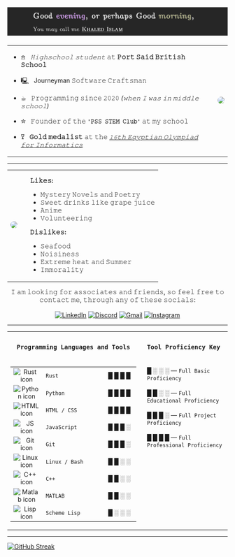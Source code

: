 ![Good evening or perhaps Good morning, you may call me Khaled Islam!](https://github.com/khaledimadkour/khaledimadkour/blob/main/greetings.png?raw=true)
---
<table>
<tr>
<td>

- 𖠿 &nbsp;&nbsp;<i>𝙷𝚒𝚐𝚑𝚜𝚌𝚑𝚘𝚘𝚕 𝚜𝚝𝚞𝚍𝚎𝚗𝚝</i> 𝚊𝚝 <strong>𝙿𝚘𝚛𝚝 𝚂𝚊𝚒𝚍 𝙱𝚛𝚒𝚝𝚒𝚜𝚑 𝚂𝚌𝚑𝚘𝚘𝚕</strong> <br>
&nbsp;
- 🖳 &nbsp;&nbsp;Journeyman 𝚂𝚘𝚏𝚝𝚠𝚊𝚛𝚎 𝙲𝚛𝚊𝚏𝚝𝚜𝚖𝚊𝚗  <br>
&nbsp;
- ☕︎ &nbsp;&nbsp;𝙿𝚛𝚘𝚐𝚛𝚊𝚖𝚖𝚒𝚗𝚐 𝚜𝚒𝚗𝚌𝚎 𝟸𝟶𝟸𝟶 <i>(𝚠𝚑𝚎𝚗 𝙸 𝚠𝚊𝚜 𝚒𝚗 𝚖𝚒𝚍𝚍𝚕𝚎 𝚜𝚌𝚑𝚘𝚘𝚕)</i> <br> 
&nbsp;
- ✮ &nbsp;&nbsp;𝙵𝚘𝚞𝚗𝚍𝚎𝚛 𝚘𝚏 𝚝𝚑𝚎 <strong>`'𝙿𝚂𝚂 𝚂𝚃𝙴𝙼 𝙲𝚕𝚞𝚋'`</strong> 𝚊𝚝 𝚖𝚢 𝚜𝚌𝚑𝚘𝚘𝚕  <br>
&nbsp;
- 𐃯 &nbsp;&nbsp;<strong>𝙶𝚘𝚕𝚍 𝚖𝚎𝚍𝚊𝚕𝚒𝚜𝚝</strong> 𝚊𝚝 𝚝𝚑𝚎 <i><a href="https://www.eoi-eg.org/">𝟷𝟼𝚝𝚑 𝙴𝚐𝚢𝚙𝚝𝚒𝚊𝚗 𝙾𝚕𝚢𝚖𝚙𝚒𝚊𝚍 𝚏𝚘𝚛 𝙸𝚗𝚏𝚘𝚛𝚖𝚊𝚝𝚒𝚌𝚜</a></i>

</td>
<td>
<img src="https://media4.giphy.com/media/v1.Y2lkPTc5MGI3NjExc3ZoajBkYXQ2d2VrYTVvYXU1d3dyMDZmemJsYjQxbXl2N3lwMzA1dyZlcD12MV9pbnRlcm5hbF9naWZfYnlfaWQmY3Q9Zw/xT77Y1T0zY1gR5qe5O/giphy.gif" width="370" style="margin-left: 25px; border-radius: 10px;"/>
</td>
</tr>
</table>

---
<table>
<tr>
<td>
<img src="https://media2.giphy.com/media/v1.Y2lkPTc5MGI3NjExb2FjOWx4ZmRjdmM5MHBiYXhiZmUzbWRscDRteWN5cWFtaHRmcnozbiZlcD12MV9pbnRlcm5hbF9naWZfYnlfaWQmY3Q9Zw/pTLvJoixKoGzFiGgCB/giphy.gif" width="670" style="margin-right: 15px; border-radius: 10px;"/>
</td>
<td>

<strong>𝙻𝚒𝚔𝚎𝚜:</strong>
 - 𝙼𝚢𝚜𝚝𝚎𝚛𝚢 𝙽𝚘𝚟𝚎𝚕𝚜 𝚊𝚗𝚍 𝙿𝚘𝚎𝚝𝚛𝚢
 - 𝚂𝚠𝚎𝚎𝚝 𝚍𝚛𝚒𝚗𝚔𝚜 𝚕𝚒𝚔𝚎 𝚐𝚛𝚊𝚙𝚎 𝚓𝚞𝚒𝚌𝚎
 - 𝙰𝚗𝚒𝚖𝚎
 - 𝚅𝚘𝚕𝚞𝚗𝚝𝚎𝚎𝚛𝚒𝚗𝚐

<strong>𝙳𝚒𝚜𝚕𝚒𝚔𝚎𝚜:</strong>
 - 𝚂𝚎𝚊𝚏𝚘𝚘𝚍
 - 𝙽𝚘𝚒𝚜𝚒𝚗𝚎𝚜𝚜
 - 𝙴𝚡𝚝𝚛𝚎𝚖𝚎 𝚑𝚎𝚊𝚝 𝚊𝚗𝚍 𝚂𝚞𝚖𝚖𝚎𝚛
 - 𝙸𝚖𝚖𝚘𝚛𝚊𝚕𝚒𝚝𝚢

</td>
</tr>
</table>

<div align="center">
  
𝙸 𝚊𝚖 𝚕𝚘𝚘𝚔𝚒𝚗𝚐 𝚏𝚘𝚛 𝚊𝚜𝚜𝚘𝚌𝚒𝚊𝚝𝚎𝚜 𝚊𝚗𝚍 𝚏𝚛𝚒𝚎𝚗𝚍𝚜, 𝚜𝚘 𝚏𝚎𝚎𝚕 𝚏𝚛𝚎𝚎 𝚝𝚘 𝚌𝚘𝚗𝚝𝚊𝚌𝚝 𝚖𝚎, 𝚝𝚑𝚛𝚘𝚞𝚐𝚑 𝚊𝚗𝚢 𝚘𝚏 𝚝𝚑𝚎𝚜𝚎 𝚜𝚘𝚌𝚒𝚊𝚕𝚜:
<br>
<br>
[![LinkedIn](https://img.shields.io/badge/𝙻𝙸𝙽𝙺𝙴𝙳𝙸𝙽-%230077B5.svg?style=for-the-badge&logo=linkedin&logoColor=white)](https://www.linkedin.com/in/khaled-islam-60151338b/)
[![Discord](https://img.shields.io/badge/𝙳𝙸𝚂𝙲𝙾𝚁𝙳-%235865F2.svg?style=for-the-badge&logo=discord&logoColor=white)](https://discordapp.com/users/1431921741466308612)
[![Gmail](https://img.shields.io/badge/𝙶𝙼𝙰𝙸𝙻-D14836?style=for-the-badge&logo=gmail&logoColor=white)](mailto:khaledimadkour@gmail.com)
[![Instagram](https://img.shields.io/badge/𝙸𝙽𝚂𝚃𝙰𝙶𝚁𝙰𝙼-%23E4405F.svg?style=for-the-badge&logo=Instagram&logoColor=white)](https://www.instagram.com/khaledimadkour)
</div>

---

<table>
  <!-- Header Row for Titles -->
  <tr>
    <td width="750px" align="center">
      <h3><code>Programming Languages and Tools</code></h3>
    </td>
    <td width="40%" align="center">
      <h3><code>Tool Proficiency Key</code></h3>
    </td>
  </tr>

  <!-- Content Row -->
  <tr>
    <td width="750px" style="vertical-align: top;">
      <table align="center">
        <tr>
          <td  width="100px" align="center">
            <img width="24" src="https://devicon-website.vercel.app/api/rust/plain.svg?color=%23AC6103" alt="Rust icon">
          </td>
          <td width="300px"><code>Rust</code></td>
          <td  width="200px">█ █ █ █</td>
        </tr>
        <tr>
          <td align="center">
            <img width="24" src="https://devicon-website.vercel.app/api/python/original.svg" alt="Python icon">
          </td>
          <td><code>Python</code></td>
          <td>█ █ █ █</td>
        </tr>
        <tr>
          <td align="center">
            <img width="24" src="https://devicon-website.vercel.app/api/html5/original.svg" alt="HTML icon">
          </td>
          <td><code>HTML / CSS</code></td>
          <td>█ █ █ █</td>
        </tr>
        <tr>
          <td align="center">
            <img width="24" src="https://devicon-website.vercel.app/api/javascript/original.svg" alt="JS icon">
          </td>
          <td><code>JavaScript</code></td>
          <td>█ █ █ ░</td>
        </tr>
        <tr>
          <td align="center">
            <img width="24" src="https://devicon-website.vercel.app/api/git/original.svg" alt="Git icon">
          </td>
          <td><code>Git</code></td>
          <td>█ █ █ ░</td>
        </tr>
        <tr>
          <td align="center">
            <img width="24" src="https://devicon-website.vercel.app/api/linux/original.svg" alt="Linux icon">
          </td>
          <td><code>Linux / Bash</code></td>
          <td>█ █ ░ ░</td>
        </tr>
        <tr>
          <td align="center">
            <img width="24" src="https://devicon-website.vercel.app/api/cplusplus/original.svg" alt="C++ icon">
          </td>
          <td><code>C++</code></td>
          <td>█ █ ░ ░</td>
        </tr>
        <tr>
          <td align="center">
            <img width="24" src="https://devicon-website.vercel.app/api/matlab/original.svg" alt="Matlab icon">
          </td>
          <td><code>MATLAB</code></td>
          <td>█ █ ░ ░</td>
        </tr>
        <tr>
          <td align="center">
            <img width="24" src="https://cdn.jsdelivr.net/gh/devicons/devicon@latest/icons/racket/racket-plain.svg"  alt="Lisp icon">
          </td>
          <td><code>Scheme Lisp</code></td>
          <td>█ ░ ░ ░</td>
        </tr>
      </table>
    </td>
    <td width="40%" style="vertical-align: top;">
      <ul style="list-style-type: none; padding-left: 10px;">
        <li>█ ░ ░ ░ — <code>Full Basic Proficiency</code></li><br>
        <li>█ █ ░ ░ — <code>Full Educational Proficiency</code></li><br>
        <li>█ █ █ ░ — <code>Full Project Proficiency</code></li><br>
        <li>█ █ █ █ — <code>Full Professional Proficiency</code></li><br>
      </ul>
    </td>
  </tr>
</table>

---

[![GitHub Streak](https://streak-stats.demolab.com?user=khaledimadkour&theme=nord&hide_border=true&mode=weekly)](https://git.io/streak-stats)
